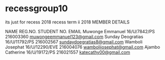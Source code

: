 # recessgroup10
its just for recess 2018
  recess term ii 2018
                              MEMBER DETAILS
                              
NAME                  REG.NO.           STUDENT NO.         EMAIL
Muwonge Emmanuel    16/U/7842/PS      216003360         muwongeemmanuel123@gmail.com
Sunday Deogratias   16/U/11792/PS     216002567         sundaydoegratias8@gmail.com
Wamboli Josephat    16/U/12290/EVE    216004076         wambolijosephat@gmail.com
Ajambo Catherine    16/U/19172/PS     216021557         katecathy00@gmail.com
